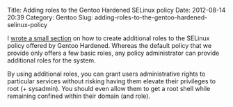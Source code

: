 Title: Adding roles to the Gentoo Hardened SELinux policy
Date: 2012-08-14 20:39
Category: Gentoo
Slug: adding-roles-to-the-gentoo-hardened-selinux-policy

I [wrote a small
section](http://www.gentoo.org/proj/en/hardened/selinux/selinux-handbook.xml?part=2&chap=5#doc_chap4)
on how to create additional roles to the SELinux policy offered by
Gentoo Hardened. Whereas the default policy that we provide only offers
a few basic roles, any policy administrator can provide additional roles
for the system.

By using additional roles, you can grant users administrative rights to
particular services without risking having them elevate their privileges
to root (+ sysadmin). You should even allow them to get a root shell
while remaining confined within their domain (and role).
